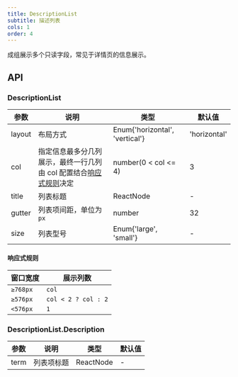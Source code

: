 ```yaml
---
title: DescriptionList
subtitle: 描述列表
cols: 1
order: 4
---
```


成组展示多个只读字段，常见于详情页的信息展示。

## API

### DescriptionList

| 参数 | 说明 | 类型 | 默认值 |
| --- | --- | --- | --- |
| layout | 布局方式 | Enum{'horizontal', 'vertical'} | 'horizontal' |
| col | 指定信息最多分几列展示，最终一行几列由 col 配置结合[响应式规则](/components/DescriptionList#响应式规则)决定 | number(0 < col <= 4) | 3 |
| title | 列表标题 | ReactNode | - |
| gutter | 列表项间距，单位为 `px` | number | 32 |
| size | 列表型号 | Enum{'large', 'small'} | - |

#### 响应式规则

| 窗口宽度 | 展示列数            |
| -------- | ------------------- |
| `≥768px` | `col`               |
| `≥576px` | `col < 2 ? col : 2` |
| `<576px` | `1`                 |

### DescriptionList.Description

| 参数 | 说明       | 类型      | 默认值 |
| ---- | ---------- | --------- | ------ |
| term | 列表项标题 | ReactNode | -      |
